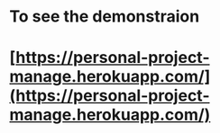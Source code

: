 # To see the demonstraion 

# [https://personal-project-manage.herokuapp.com/](https://personal-project-manage.herokuapp.com/)
